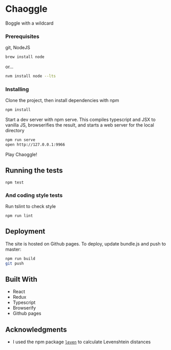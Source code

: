 # Chaoggle

Boggle with a wildcard

### Prerequisites

git, NodeJS

```bash
brew install node
```
or...
```bash
nvm install node --lts
```

### Installing

Clone the project, then install dependencies with npm 
```bash
npm install
```

Start a dev server with npm serve.  This compiles typescript and JSX to vanilla JS, browserifies the result, and starts a web server for the local directory

```bash
npm run serve
open http://127.0.0.1:9966
```

Play Chaoggle!

## Running the tests

```
npm test
```


### And coding style tests

Run tslint to check style

```
npm run lint
```

## Deployment

The site is hosted on Github pages.  To deploy, update bundle.js and push to master:

```bash
npm run build
git push
```

## Built With

* React
* Redux
* Typescript
* Browserify
* Github pages

## Acknowledgments

* I used the npm package [`leven`](https://www.npmjs.com/package/leven) to calculate Levenshtein distances

